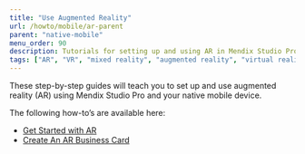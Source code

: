 ```yaml
---
title: "Use Augmented Reality"
url: /howto/mobile/ar-parent
parent: "native-mobile"
menu_order: 90
description: Tutorials for setting up and using AR in Mendix Studio Pro.
tags: ["AR", "VR", "mixed reality", "augmented reality", "virtual reality"]
---
```


These step-by-step guides will teach you to set up and use augmented reality (AR) using Mendix Studio Pro and your native mobile device.

The following how-to’s are available here:

- [Get Started with AR](how-to-ar-simple-cube)
- [Create An AR Business Card](how-to-ar-business-card)

